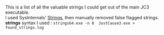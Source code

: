 This is a list of all the valuable strings I could get out of the main JC3 executable.  \
I used SysInternals' [Strings](https://learn.microsoft.com/en-us/sysinternals/downloads/strings), then manually removed false flagged strings.  \
**strings** syntax I used : ``strings64.exe -n 8  JustCause3.exe > found_strings.log``
